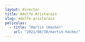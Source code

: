 ```yaml
---
layout: director
title: Adolfo Aristarain
slug: adolfo-aristarain
peliculas:
  - title: "Martin (Hache)"
    url: "2021/08/30/martin-hache/"
---
```

